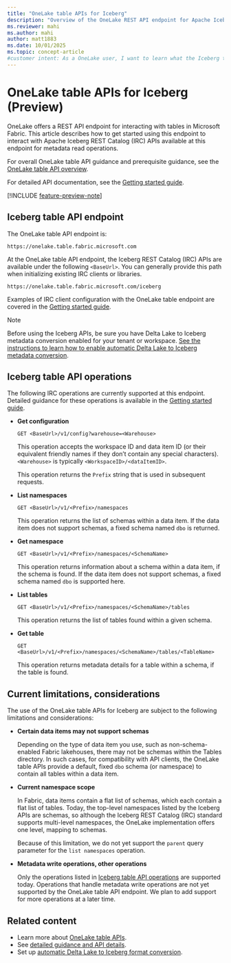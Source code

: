 ```yaml
---
title: "OneLake table APIs for Iceberg"
description: "Overview of the OneLake REST API endpoint for Apache Iceberg REST Catalog (IRC) APIs in Microsoft Fabric."
ms.reviewer: mahi
ms.author: mahi
author: matt1883
ms.date: 10/01/2025
ms.topic: concept-article
#customer intent: As a OneLake user, I want to learn what the Iceberg table APIs are, what operations they support, and any current limitations or considerations, so that I can understand how to interact with my Fabric data using the Iceberg REST Catalog standard.
---
```


# OneLake table APIs for Iceberg (Preview)

OneLake offers a REST API endpoint for interacting with tables in Microsoft Fabric. This article describes how to get started using this endpoint to interact with Apache Iceberg REST Catalog (IRC) APIs available at this endpoint for metadata read operations.

For overall OneLake table API guidance and prerequisite guidance, see the [OneLake table API overview](./onelake-table-apis.md).

For detailed API documentation, see the [Getting started guide](./onelake-iceberg-table-apis-detailed.md#client-quickstart-examples). 

[!INCLUDE [feature-preview-note](../../includes/feature-preview-note.md)]

## Iceberg table API endpoint

The OneLake table API endpoint is:

```
https://onelake.table.fabric.microsoft.com
```

At the OneLake table API endpoint, the Iceberg REST Catalog (IRC) APIs are available under the following `<BaseUrl>`. You can generally provide this path when initializing existing IRC clients or libraries.

```
https://onelake.table.fabric.microsoft.com/iceberg
```

Examples of IRC client configuration with the OneLake table endpoint are covered in the [Getting started guide](./onelake-iceberg-table-apis-detailed.md#client-quickstart-examples).

> [!NOTE]
> Before using the Iceberg APIs, be sure you have Delta Lake to Iceberg metadata conversion enabled for your tenant or workspace. [See the instructions to learn how to enable automatic Delta Lake to Iceberg metadata conversion](../onelake-iceberg-tables.md#virtualize-delta-lake-tables-as-iceberg).

## Iceberg table API operations

The following IRC operations are currently supported at this endpoint. Detailed guidance for these operations is available in the [Getting started guide](./onelake-iceberg-table-apis-detailed.md#example-requests-and-responses).

- **Get configuration**
    
    `GET <BaseUrl>/v1/config?warehouse=<Warehouse>`

    This operation accepts the workspace ID and data item ID (or their equivalent friendly names if they don’t contain any special characters). `<Warehouse>` is typically `<WorkspaceID>/<dataItemID>`.
    
    This operation returns the `Prefix` string that is used in subsequent requests.

- **List namespaces**

    `GET <BaseUrl>/v1/<Prefix>/namespaces`

    This operation returns the list of schemas within a data item. If the data item does not support schemas, a fixed schema named `dbo` is returned.

- **Get namespace**

    `GET <BaseUrl>/v1/<Prefix>/namespaces/<SchemaName>`

    This operation returns information about a schema within a data item, if the schema is found. If the data item does not support schemas, a fixed schema named `dbo` is supported here.

- **List tables**

    `GET <BaseUrl>/v1/<Prefix>/namespaces/<SchemaName>/tables`

    This operation returns the list of tables found within a given schema.

- **Get table**

    `GET <BaseUrl>/v1/<Prefix>/namespaces/<SchemaName>/tables/<TableName>`

    This operation returns metadata details for a table within a schema, if the table is found.

## Current limitations, considerations

The use of the OneLake table APIs for Iceberg are subject to the following limitations and considerations:

- **Certain data items may not support schemas**

    Depending on the type of data item you use, such as non-schema-enabled Fabric lakehouses, there may not be schemas within the Tables directory. In such cases, for compatibility with API clients, the OneLake table APIs provide a default, fixed `dbo` schema (or namespace) to contain all tables within a data item.

- **Current namespace scope**

    In Fabric, data items contain a flat list of schemas, which each contain a flat list of tables. Today, the top-level namespaces listed by the Iceberg APIs are schemas, so although the Iceberg REST Catalog (IRC) standard supports multi-level namespaces, the OneLake implementation offers one level, mapping to schemas.

    Because of this limitation, we do not yet support the `parent` query parameter for the `list namespaces` operation.

- **Metadata write operations, other operations**

    Only the operations listed in [Iceberg table API operations](#iceberg-table-api-operations) are supported today. Operations that handle metadata write operations are not yet supported by the OneLake table API endpoint. We plan to add support for more operations at a later time.

## Related content

- Learn more about [OneLake table APIs](./onelake-table-apis.md).
- See [detailed guidance and API details](./onelake-iceberg-table-apis-detailed.md).
- Set up [automatic Delta Lake to Iceberg format conversion](../onelake-iceberg-tables.md#virtualize-delta-lake-tables-as-iceberg).